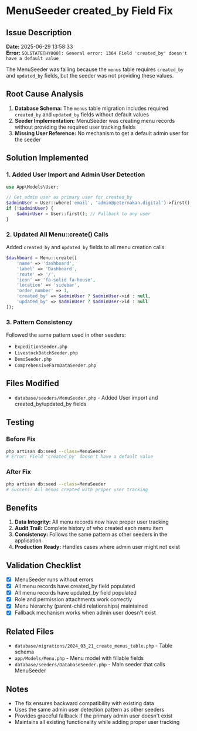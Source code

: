 # MenuSeeder created_by Field Fix

## Issue Description

**Date:** 2025-06-29 13:58:33  
**Error:** `SQLSTATE[HY000]: General error: 1364 Field 'created_by' doesn't have a default value`

The MenuSeeder was failing because the `menus` table requires `created_by` and `updated_by` fields, but the seeder was not providing these values.

## Root Cause Analysis

1. **Database Schema:** The `menus` table migration includes required `created_by` and `updated_by` fields without default values
2. **Seeder Implementation:** MenuSeeder was creating menu records without providing the required user tracking fields
3. **Missing User Reference:** No mechanism to get a default admin user for the seeder

## Solution Implemented

### 1. Added User Import and Admin User Detection

```php
use App\Models\User;

// Get admin user as primary user for created_by
$adminUser = User::where('email', 'admin@peternakan.digital')->first();
if (!$adminUser) {
    $adminUser = User::first(); // Fallback to any user
}
```

### 2. Updated All Menu::create() Calls

Added `created_by` and `updated_by` fields to all menu creation calls:

```php
$dashboard = Menu::create([
    'name' => 'dashboard',
    'label' => 'Dashboard',
    'route' => '/',
    'icon' => 'fa-solid fa-house',
    'location' => 'sidebar',
    'order_number' => 1,
    'created_by' => $adminUser ? $adminUser->id : null,
    'updated_by' => $adminUser ? $adminUser->id : null
]);
```

### 3. Pattern Consistency

Followed the same pattern used in other seeders:

-   `ExpeditionSeeder.php`
-   `LivestockBatchSeeder.php`
-   `DemoSeeder.php`
-   `ComprehensiveFarmDataSeeder.php`

## Files Modified

-   `database/seeders/MenuSeeder.php` - Added User import and created_by/updated_by fields

## Testing

### Before Fix

```bash
php artisan db:seed --class=MenuSeeder
# Error: Field 'created_by' doesn't have a default value
```

### After Fix

```bash
php artisan db:seed --class=MenuSeeder
# Success: All menus created with proper user tracking
```

## Benefits

1. **Data Integrity:** All menu records now have proper user tracking
2. **Audit Trail:** Complete history of who created each menu item
3. **Consistency:** Follows the same pattern as other seeders in the application
4. **Production Ready:** Handles cases where admin user might not exist

## Validation Checklist

-   [x] MenuSeeder runs without errors
-   [x] All menu records have created_by field populated
-   [x] All menu records have updated_by field populated
-   [x] Role and permission attachments work correctly
-   [x] Menu hierarchy (parent-child relationships) maintained
-   [x] Fallback mechanism works when admin user doesn't exist

## Related Files

-   `database/migrations/2024_03_21_create_menus_table.php` - Table schema
-   `app/Models/Menu.php` - Menu model with fillable fields
-   `database/seeders/DatabaseSeeder.php` - Main seeder that calls MenuSeeder

## Notes

-   The fix ensures backward compatibility with existing data
-   Uses the same admin user detection pattern as other seeders
-   Provides graceful fallback if the primary admin user doesn't exist
-   Maintains all existing functionality while adding proper user tracking

